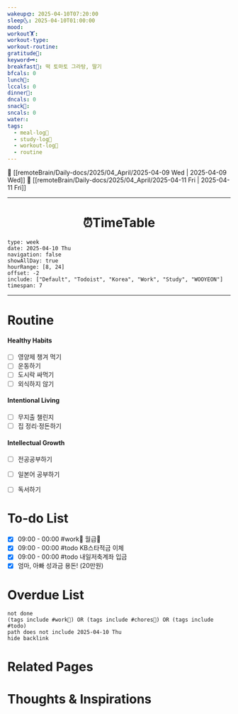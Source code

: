 ```yaml
---
wakeup🌞: 2025-04-10T07:20:00
sleep🌜: 2025-04-10T01:00:00
mood: 
workout🏋️: 
workout-type: 
workout-routine: 
gratitude🙏: 
keyword🗝️: 
breakfast🍳: 떡 토마토 그라탕, 딸기
bfcals: 0
lunch🍚: 
lccals: 0
dinner🥗: 
dncals: 0
snack🍬: 
sncals: 0
water💧: 
tags:
  - meal-log📝
  - study-log📓
  - workout-log💪
  - routine
---
```


🔺 [[remoteBrain/Daily-docs/2025/04_April/2025-04-09 Wed | 2025-04-09 Wed]]
🔻 [[remoteBrain/Daily-docs/2025/04_April/2025-04-11 Fri | 2025-04-11 Fri]]
___
<h1> <center>⏰TimeTable </center> </h1>

```gEvent
type: week
date: 2025-04-10 Thu
navigation: false
showAllDay: true
hourRange: [8, 24]
offset: -2
include: ["Default", "Todoist", "Korea", "Work", "Study", "WOOYEON"]
timespan: 7
```

--- 


# Routine 

####  Healthy Habits
- [ ] 영양제 챙겨 먹기
- [ ] 운동하기
- [ ] 도시락 싸먹기 
- [ ] 외식하지 않기 

####  Intentional Living 
- [ ] 무지출 챌린지 
- [ ] 집 정리·정돈하기

#### Intellectual Growth
- [ ] 전공공부하기
- [ ] 일본어 공부하기
- [ ] 독서하기



# To-do List

- [x] 09:00 - 00:00 #work💼 월급💸
- [x] 09:00 - 00:00 #todo KB스타적금 이체
- [x] 09:00 - 00:00 #todo 내일저축계좌 입금
- [x] 엄마, 아빠 성과금 용돈! (20만원)

# Overdue List
```tasks
not done
(tags include #work💼) OR (tags include #chores🧺) OR (tags include #todo)
path does not include 2025-04-10 Thu
hide backlink
```

# Related Pages



# Thoughts & Inspirations

